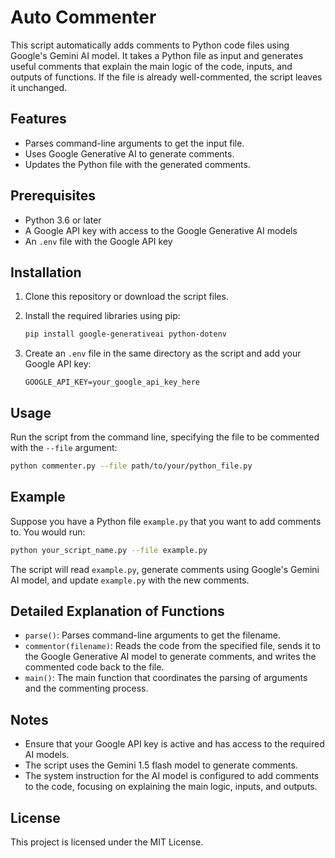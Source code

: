 
# Auto Commenter

This script automatically adds comments to Python code files using Google's Gemini AI model. It takes a Python file as input and generates useful comments that explain the main logic of the code, inputs, and outputs of functions. If the file is already well-commented, the script leaves it unchanged.

## Features

- Parses command-line arguments to get the input file.
- Uses Google Generative AI to generate comments.
- Updates the Python file with the generated comments.

## Prerequisites

- Python 3.6 or later
- A Google API key with access to the Google Generative AI models
- An `.env` file with the Google API key

## Installation

1. Clone this repository or download the script files.
2. Install the required libraries using pip:

   ```bash
   pip install google-generativeai python-dotenv
   ```

3. Create an `.env` file in the same directory as the script and add your Google API key:

   ```env
   GOOGLE_API_KEY=your_google_api_key_here
   ```

## Usage

Run the script from the command line, specifying the file to be commented with the `--file` argument:

```bash
python commenter.py --file path/to/your/python_file.py
```

## Example

Suppose you have a Python file `example.py` that you want to add comments to. You would run:

```bash
python your_script_name.py --file example.py
```

The script will read `example.py`, generate comments using Google's Gemini AI model, and update `example.py` with the new comments.

## Detailed Explanation of Functions

- `parse()`: Parses command-line arguments to get the filename.
- `commentor(filename)`: Reads the code from the specified file, sends it to the Google Generative AI model to generate comments, and writes the commented code back to the file.
- `main()`: The main function that coordinates the parsing of arguments and the commenting process.

## Notes

- Ensure that your Google API key is active and has access to the required AI models.
- The script uses the Gemini 1.5 flash model to generate comments.
- The system instruction for the AI model is configured to add comments to the code, focusing on explaining the main logic, inputs, and outputs.

## License

This project is licensed under the MIT License.
